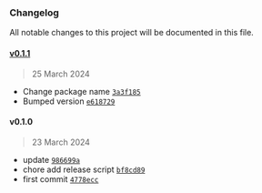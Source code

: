 ### Changelog

All notable changes to this project will be documented in this file. 

#### [v0.1.1](https://github.com/zumerlab/zumerbox-code-format/compare/v0.1.0...v0.1.1)

> 25 March 2024

- Change package name [`3a3f185`](https://github.com/zumerlab/zumerbox-code-format/commit/3a3f185d7e77dac9b291e6850ed1002517563386)
- Bumped version [`e618729`](https://github.com/zumerlab/zumerbox-code-format/commit/e618729735b6cbccee9d32cad6763812cf69120d)

#### v0.1.0

> 23 March 2024

- update [`986699a`](https://github.com/zumerlab/zumerbox-code-format/commit/986699a64fdf57615a09ef99675e4e7264d19c05)
- chore add release script [`bf8cd89`](https://github.com/zumerlab/zumerbox-code-format/commit/bf8cd8918d5ac7957e76b3cb61cf69d659cff69f)
- first commit [`4778ecc`](https://github.com/zumerlab/zumerbox-code-format/commit/4778ecc40f21d6d2a929545e2a4543caca722f82)
